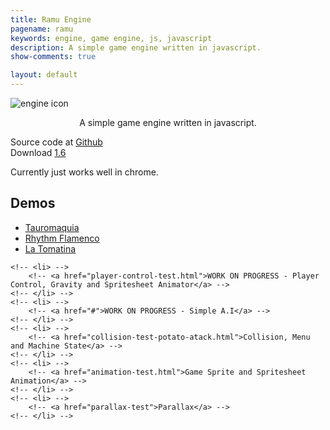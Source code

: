 ```yaml
---
title: Ramu Engine
pagename: ramu
keywords: engine, game engine, js, javascript
description: A simple game engine written in javascript.
show-comments: true

layout: default
---
```

![engine icon](https://camo.githubusercontent.com/1dc58b6bf552c9658f60acb29dc664bd8d38f971/68747470733a2f2f342e62702e626c6f6773706f742e636f6d2f2d387636466d7a7a6139466f2f576276435f524242522d492f41414141414141414866382f7450576c6569624c545a3079776278756f4f3767486d6a4a5f764175574b676251434c63424741732f73313630302f6c6f676f2e706e67)
<p align="center">A simple game engine written in javascript.</p>

Source code at [Github](https://github.com/HermesPasser/Ramu)   
Download [1.6](href="https://github.com/HermesPasser/Ramu/raw/master/Ramu.js)

Currently just works well in chrome.  
## Demos  
* [Tauromaquia](tauromaquia/)
* [Rhythm Flamenco](rhythmflamenco/)
* [La Tomatina](latomatina/)
<!-- <ul> -->
	<!-- <li> -->
		<!-- <a href="player-control-test.html">WORK ON PROGRESS - Player Control, Gravity and Spritesheet Animator</a> -->
	<!-- </li> -->
	<!-- <li> -->
		<!-- <a href="#">WORK ON PROGRESS - Simple A.I</a> -->
	<!-- </li> -->
	<!-- <li> -->
		<!-- <a href="collision-test-potato-atack.html">Collision, Menu and Machine State</a> -->
	<!-- </li> -->
	<!-- <li> -->
		<!-- <a href="animation-test.html">Game Sprite and Spritesheet Animation</a> -->
	<!-- </li> -->
	<!-- <li> -->
		<!-- <a href="parallax-test">Parallax</a> -->
	<!-- </li> -->
